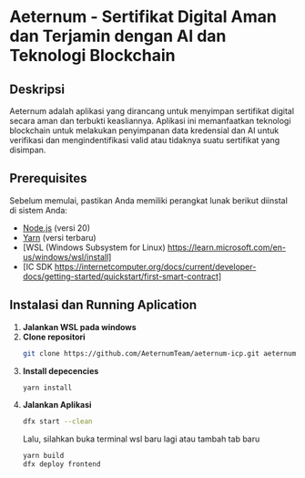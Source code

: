# Aeternum - Sertifikat Digital Aman dan Terjamin dengan AI dan Teknologi Blockchain

## Deskripsi
Aeternum adalah aplikasi yang dirancang untuk menyimpan sertifikat digital secara aman dan terbukti keasliannya. Aplikasi ini memanfaatkan teknologi blockchain untuk melakukan penyimpanan data kredensial dan AI untuk verifikasi dan mengindentifikasi valid atau tidaknya suatu sertifikat yang disimpan.

## Prerequisites
Sebelum memulai, pastikan Anda memiliki perangkat lunak berikut diinstal di sistem Anda:

- [Node.js](https://nodejs.org/) (versi 20)
- [Yarn](https://yarnpkg.com/) (versi terbaru)
- [WSL (Windows Subsystem for Linux) https://learn.microsoft.com/en-us/windows/wsl/install]
- [IC SDK https://internetcomputer.org/docs/current/developer-docs/getting-started/quickstart/first-smart-contract]

## Instalasi dan Running Aplication

1. **Jalankan WSL pada windows**
2. **Clone repositori**
   ```bash
   git clone https://github.com/AeternumTeam/aeternum-icp.git aeternum-icp
   ```
3. **Install depecencies**
   ```bash
   yarn install
   ```
4. **Jalankan Aplikasi**
   ```bash
   dfx start --clean
   ```
   Lalu, silahkan buka terminal wsl baru lagi atau tambah tab baru
   ```bash
   yarn build
   dfx deploy frontend
   ```
